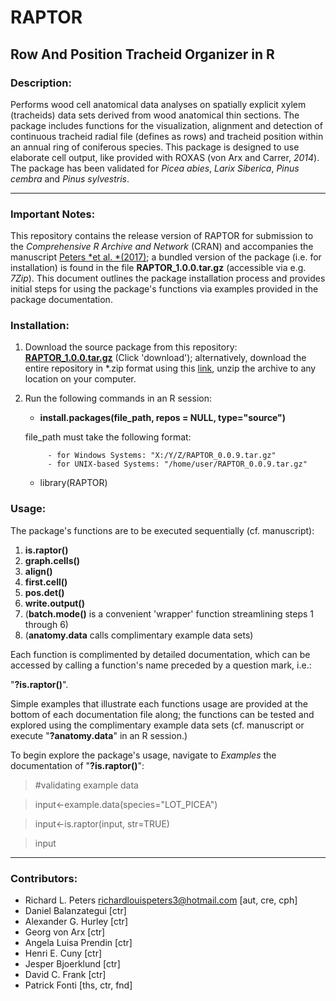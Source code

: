 RAPTOR
======================

## Row And Position Tracheid Organizer in R

### Description:

Performs wood cell anatomical data analyses on spatially explicit xylem (tracheids) data sets derived from wood anatomical thin sections. The package includes functions for the visualization, alignment and detection of continuous tracheid radial file (defines as rows) and tracheid position within an annual ring of coniferous species. This package is designed to use elaborate cell output, like provided with ROXAS (von Arx and Carrer, *2014*). The package has been validated for *Picea abies*, *Larix Siberica*, *Pinus cembra* and *Pinus sylvestris*.


-------------

### Important Notes:

This repository contains the release version of RAPTOR for submission to the
*Comprehensive R Archive and Network* (CRAN) and accompanies the manuscript [Peters *et al. *(2017)](https://doi.org/10.1016/j.dendro.2017.10.003); a bundled version of the package (i.e. for installation) is found in the file **RAPTOR_1.0.0.tar.gz** (accessible via e.g. *7Zip*).
This document outlines the package installation process and provides initial 
steps for using the package's functions via examples provided in the package documentation.

### Installation:

1. Download the source package from this repository:  [**RAPTOR_1.0.0.tar.gz**](https://github.com/the-Hull/raptor/blob/master/RAPTOR_1.0.0.tar.gz) (Click 'download'); alternatively, download the entire repository in *.zip format using this [link](https://codeload.github.com/the-Hull/raptor/zip/master?token=ALP_Z6J1GbKWPO3MdV9unIsq5lC5L9_cks5ZbOu4wA==), unzip the archive to any location on your computer.
2. Run the following commands in an R session:
      * **install.packages(file_path, repos = NULL, type="source")**
      
      
      file_path must take the following format:
      
      
            - for Windows Systems: "X:/Y/Z/RAPTOR_0.0.9.tar.gz"
            - for UNIX-based Systems: "/home/user/RAPTOR_0.0.9.tar.gz"
            
      * library(RAPTOR)
            
### Usage:

The package's functions are to be executed sequentially (cf. manuscript):

1. **is.raptor()**
2. **graph.cells()**
3. **align()**
4. **first.cell()**
5. **pos.det()**
6. **write.output()**
7. (**batch.mode()** is a convenient 'wrapper' function streamlining steps 1 through 6)
8. (**anatomy.data** calls complimentary example data sets)

Each function is complimented by detailed documentation, which can be accessed by calling
a function's name preceded by a question mark, i.e.:

"**?is.raptor()**".


Simple examples that illustrate each functions usage are provided at the bottom
of each documentation file along; the functions can be tested and explored using the 
complimentary example data sets (cf. manuscript or execute "**?anatomy.data**" in an 
R session.)

To begin explore the package's usage, navigate to *Examples* the documentation of   "**?is.raptor()**":

> #validating example data

> input<-example.data(species="LOT_PICEA")

> input<-is.raptor(input, str=TRUE)

> input


-------------


### Contributors:


* Richard L. Peters <richardlouispeters3@hotmail.com> [aut, cre, cph]
* Daniel Balanzategui [ctr]                                          
* Alexander G. Hurley [ctr]                                             
* Georg von Arx [ctr]                                                
* Angela Luisa Prendin [ctr]                                         
* Henri E. Cuny [ctr]                                                
* Jesper Bjoerklund [ctr]                                            
* David C. Frank [ctr]                                               
* Patrick Fonti [ths, ctr, fnd]



